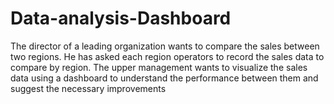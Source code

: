 # Data-analysis-Dashboard
The director of a leading organization wants to compare the sales between two regions.  He has asked each region operators to record the sales data to compare by region. The  upper management wants to visualize the sales data using a dashboard to understand the performance between them and suggest the necessary improvements
